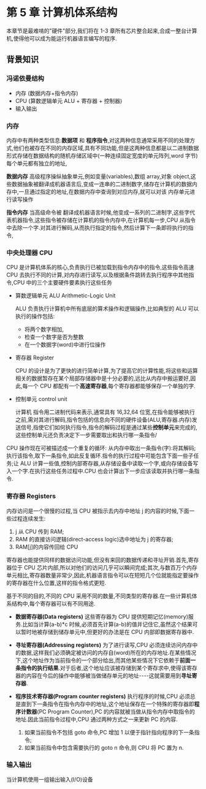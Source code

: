 # 第 5 章 计算机体系结构

本章节是最难啃的"硬件"部分,我们将在 1-3 章所有芯片整合起来,合成一整台计算机,使得他可以成为能运行机器语言编写的程序.

## 背景知识

### 冯诺依曼结构

- 内存 (数据内存+指令内存)
- CPU (算数逻辑单元 ALU + 寄存器 + 控制器)
- 输入输出

### 内存

内存中有两种类型信息:**数据项** 和 **程序指令**,对这两种信息通常采用不同的处理方式,他们也被存在不同的内存区域,具有不同功能,但是这两种信息都是以二进制数据形式存储在数据结构的随机存储区域中(一种连续固定宽度的单元阵列,word 字节)每个单元都有独立的地址,

**数据内存** 高级程序操纵抽象单元,例如变量(variables),数组 array,对象 object,这些数据抽象被翻译成机器语言后,变成一连串的二进制数字,储存在计算机的数据内存中,一旦通过指定的地址,在数据内存中查询到对应内存,就可以对该 内存单元进行读写操作

**指令内存** 当高级命令被 翻译成机器语言时候,他变成一系列的二进制字,这些字代表机器指令,这些指令被存储在计算机的指令内存中,在计算机每一步,CPU 从指令中去除一个字.对其进行解码,从而执行指定的指令,然后计算下一条即将执行的指令,

### 中央处理器 CPU

CPU 是计算机体系的核心,负责执行已被加载到指令内存中的指令,这些指令高速 CPU 去执行不同的计算,对内存进行读写,以及根据条件跳转去执行程序中其他指令,CPU 中的三个主要硬件要素执行这些任务

- 算数逻辑单元 ALU Arithmetic-Logic Unit

  ALU 负责执行计算机中所有底层的算术操作和逻辑操作,比如典型的 ALU 可以执行的操作包括:

  - 将两个数字相加,
  - 检查一个数字是否为整数
  - 在一个数据字(word)中进行位操作

- 寄存器 Register

  CPU 的设计是为了更快的进行简单计算,为了提高它的计算性能,将这些和运算相关的数据暂存在某个局部存储器中是十分必要的,远比从内存中搬运要好,因此,每一个 CPU 都配有一个**高速寄存器**,每个寄存器都能够保存一个单独的字.

- 控制单元 control unit

  计算机 指令用二进制代码来表示,通常具有 16,32,64 位宽,在指令能够被执行之前,需对其进行解码,指令包括的信息向不同的硬件设备(ALU,寄存器.内存)发送信号,指使它们如何执行指令,指令的解码过程是通过某些**控制单元**来完成的,这些控制单元还负责决定下一步需要取出和执行哪一条指令/

CPU 操作现在可被描述成一个重复的循环: 从内存中取出一条指令(字):将其解码;执行该指令,取下一条指令,如此反复循环.指令的执行过程中可能包含下面一些子任务;让 ALU 计算一些值,控制内部寄存器,从存储设备中读取一个字,或向存储设备写入一个字.在执行这些任务过程中.CPU 也会计算出下一步应该读取并执行哪一条指令.

### 寄存器 Registers

内存访问是一个很慢的过程,当 CPU 被指示去内存中地址 j 的内容的时候,下面一些过程连续发生:

1. j 从 CPU 传到 RAM;
2. RAM 的直接访问逻辑(direct-access logic)选中地址为 j 的寄存器;
3. RAM[j]的内容传回给 CPU

寄存器也能提供同样的数据访问功能,但没有来回的数据传递和寻址开销.首先,寄存器位于 CPU 芯片内部,所以对他们的访问几乎可以瞬间完成;其次,与数百万个内存单元相比,寄存器数量非常少,因此,机器语言指令可以在短短几个位就能指定要操作的寄存器在什么位置,这样的指令格式更短.

基于不同的目的,不同的 CPU 采用不同的数量,不同类型的寄存器.在一些计算机体系结构中,每个寄存器可以有不同用途.

- **数据寄存器(Data registers)** 这些寄存器为 CPU 提供短期记忆(memory)服务.比如当计算(a-b)\*c 时候,必须首先计算(a-b)的值并记住它,虽然这个结果可以暂时地被存储到储存单元中,但更好的办法是在 CPU 内部即数据寄存器中.

- **寻址寄存器(Addressing registers)** 为了进行读写,CPU 必须连续访问内存中的数据,这样我们必须确定被访问的内存自(word)所在的内存地址.在某些情况下,这个地址作为当前指令的一个部分给出,而其他某些情况下它依赖于**前面一条指令的执行结果**.对于后者,这个地址应该被存储到某个寄存求中,使得该寄存器的内容在今后的操作中能够被当做储存单元的地址----这就需要用到**寻址寄存器**.

- **程序技术寄存器(Program counter registers)** 执行程序的时候,CPU 必须总是直到下一条指令在指令内存中的地址,这个地址保存在一个特殊的寄存器即**程序计数器**(PC Program Counter),PC 的内容就被当做从指令内存中取指令的地址.因此当前指令过程中,CPU 通过两种方式之一来更新 PC 的内容.
  1. 如果当前指令不包括 goto 命令,PC 增加 1 以便于指针指向程序的下一条指令;
  2. 如果当前指令中包含需要执行的 goto n 命令,则 CPU 将 PC 置为 n.

### 输入输出

当计算机使用一组输出输入(I/O)设备
